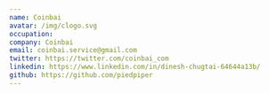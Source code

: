 ```yaml
---
name: Coinbai
avatar: /img/clogo.svg
occupation: 
company: Coinbai
email: coinbai.service@gmail.com
twitter: https://twitter.com/coinbai_com
linkedin: https://www.linkedin.com/in/dinesh-chugtai-64644a13b/
github: https://github.com/piedpiper
---
```



